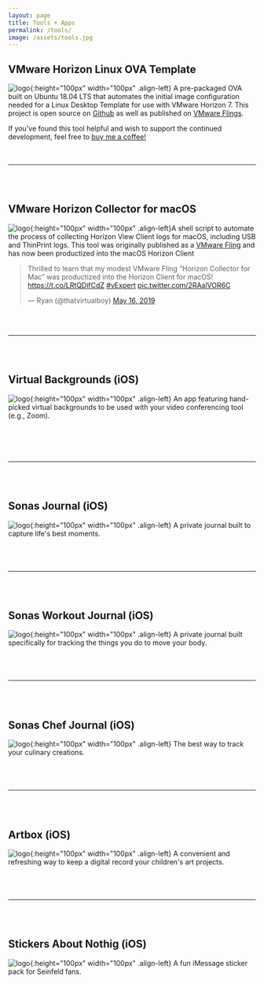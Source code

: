 ```yaml
---
layout: page
title: Tools + Apps
permalink: /tools/
image: /assets/tools.jpg
---
```


## VMware Horizon Linux OVA Template
![logo](/assets/horizon-ubuntu-ova.png){:height="100px" width="100px" .align-left} A pre-packaged OVA built on Ubuntu 18.04 LTS that automates the initial image configuration needed for a Linux Desktop Template for use with VMware Horizon 7. This project is open source on [Github](https://github.com/thatvirtualboy/horizon-linux-vm) as well as published on [VMware Flings](https://flings.vmware.com/horizon-ova-for-ubuntu).

If you've found this tool helpful and wish to support the continued development, feel free to [buy me a coffee!](https://paypal.me/phiredrop)  
<br><br>

---  

<br><br>
## VMware Horizon Collector for macOS
![logo](/assets/hc_icon.png){:height="100px" width="100px" .align-left}A shell script to automate the process of collecting Horizon View Client logs for macOS, including USB and ThinPrint logs.
This tool was originally published as a [VMware Fling](https://flings.vmware.com/horizon-collector-for-mac) and has now been productized into the macOS Horizon Client

<blockquote class="twitter-tweet"><p lang="en" dir="ltr">Thrilled to learn that my modest VMware Fling “Horizon Collector for Mac” was productized into the Horizon Client for macOS! <a href="https://t.co/LRtQDifCdZ">https://t.co/LRtQDifCdZ</a> <a href="https://twitter.com/hashtag/vExpert?src=hash&amp;ref_src=twsrc%5Etfw">#vExpert</a> <a href="https://t.co/2RAalVOR6C">pic.twitter.com/2RAalVOR6C</a></p>&mdash; Ryan (@thatvirtualboy) <a href="https://twitter.com/thatvirtualboy/status/1129125016774123520?ref_src=twsrc%5Etfw">May 16, 2019</a></blockquote> <script async src="https://platform.twitter.com/widgets.js" charset="utf-8"></script>  
<br><br>

---

<br><br>
## Virtual Backgrounds (iOS)
![logo](/assets/apps/VirtualBackgrounds/icon-round.png){:height="100px" width="100px" .align-left} An app featuring hand-picked virtual backgrounds to be used with your video conferencing tool (e.g., Zoom).   

<a href="https://apps.apple.com/us/app/virtual-backgrounds/id1506825381?mt=8" style="display:inline-block;overflow:hidden;background:url(https://linkmaker.itunes.apple.com/en-us/badge-lrg.svg?releaseDate=2020-04-10&kind=iossoftware&bubble=ios_apps) no-repeat;width:135px;height:40px;"></a>
<br><br>

---

<br><br>
## Sonas Journal (iOS)
![logo](/assets/apps/SonasJournal/sonasIcon.png){:height="100px" width="100px" .align-left} A private journal built to capture life's best moments.    

<a href="https://apps.apple.com/us/app/sonas-journal/id1506245083?mt=8" style="display:inline-block;overflow:hidden;background:url(https://linkmaker.itunes.apple.com/en-us/badge-lrg.svg?releaseDate=2020-05-08&kind=iossoftware&bubble=ios_apps) no-repeat;width:135px;height:40px;"></a>

---

<br><br>
## Sonas Workout Journal (iOS)
![logo](/assets/apps/SonasWorkout/sonasworkout-icon.png){:height="100px" width="100px" .align-left} A private journal built specifically for tracking the things you do to move your body.    

<a href="https://apps.apple.com/us/app/sonas-workout-journal/id1513653298?mt=8" style="display:inline-block;overflow:hidden;background:url(https://linkmaker.itunes.apple.com/en-us/badge-lrg.svg?releaseDate=2020-05-16&kind=iossoftware&bubble=ios_apps) no-repeat;width:135px;height:40px;"></a>

---

<br><br>
## Sonas Chef Journal (iOS)
![logo](/assets/apps/chef/icon.png){:height="100px" width="100px" .align-left} The best way to track your culinary creations.   

<a href="https://apps.apple.com/us/app/sonas-chef-journal/id1536951278?mt=8" style="display:inline-block;overflow:hidden;background:url(https://linkmaker.itunes.apple.com/en-us/badge-lrg.svg?releaseDate=2020-05-16&kind=iossoftware&bubble=ios_apps) no-repeat;width:135px;height:40px;"></a>

---

<br><br>
## Artbox (iOS)
![logo](/assets/apps/artbox/artbox-icon.png){:height="100px" width="100px" .align-left} A convenient and refreshing way to keep a digital record your children's art projects.   

<a href="https://apps.apple.com/us/app/artbox-store-all-the-artwork/id1516027610?mt=8" style="display:inline-block;overflow:hidden;background:url(https://linkmaker.itunes.apple.com/en-us/badge-lrg.svg?releaseDate=2020-07-01&kind=iossoftware&bubble=ios_apps) no-repeat;width:135px;height:40px;"></a>

---

<br><br>
## Stickers About Nothig (iOS)
![logo](/assets/apps/stickers/stickers-about-nothing.png){:height="100px" width="100px" .align-left} A fun iMessage sticker pack for Seinfeld fans.   

<a href="https://apps.apple.com/us/app/stickers-about-nothing/id1548219622?mt=8" style="display:inline-block;overflow:hidden;background:url(https://linkmaker.itunes.apple.com/en-us/badge-lrg.svg?releaseDate=2020-07-01&kind=iossoftware&bubble=ios_apps) no-repeat;width:135px;height:40px;"></a>
